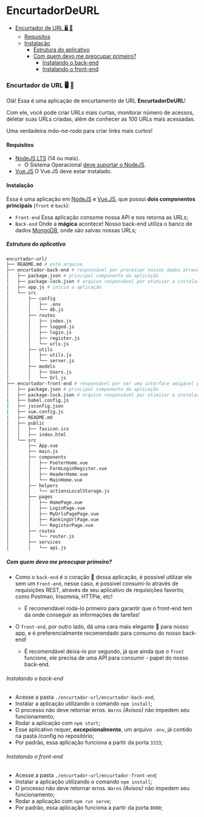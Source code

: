 # EncurtadorDeURL
- [Encurtador de URL 🖥️ 📝](#EncurtadorDeURL-️-)
  - [Requisitos](#requisitos)
  - [Instalação](#instalação)
    - [Estrutura do aplicativo](#estrutura-do-aplicativo)
    - [Com quem devo me preocupar primeiro?](#com-quem-devo-me-preocupar-primeiro)
      - [Instalando o back-end](#instalando-o-back-end)
      - [Instalando o front-end](#instalando-o-front-end)
### Encurtador de URL 🖥️ 📝

Olá! Essa é uma aplicação de encurtamento de URL **EncurtadorDeURL**!

Com ele, você pode criar URLs mais curtas, monitorar número de acessos, deletar suas URLs criadas, além de conhecer as 100 URLs mais acessadas.

Uma verdadeira *mão-na-roda* para criar links mais curtos!

#### Requisitos

- [NodeJS LTS](https://github.com/nodesource/distributions/blob/master/README.md#debinstall) (14 ou mais).
  - O Sistema Operacional [deve suportar o NodeJS](https://github-com.translate.goog/nodejs/build/issues/2168?_x_tr_sl=en&_x_tr_tl=pt&_x_tr_hl=pt-BR&_x_tr_pto=nui).
- [Vue.JS](https://vuejs.org/) O Vue.JS deve estar instalado.

#### Instalação

Essa é uma aplicação em [NodeJS](https://nodejs.org/pt-br/about/) e [Vue.JS](https://vuejs.org/), que possui **dois componentes principais** (`front` e `back`):
- `Front-end` Essa aplicação consome nossa API e nos retorna as URLs;
- `Back-end` Onde a **mágica** acontece! Nosso back-end utiliza o banco de dados [MongoDB](https://www.mongodb.com/cloud/atlas/lp/try2?utm_source=bing&utm_campaign=mdb_bs_americas_brazil_search_core_brand_atlas_desktop&utm_term=mongodb&utm_medium=cpc_paid_search&utm_ad=e&utm_ad_campaign_id=415204511&adgroup=1209463260064162&msclkid=b11ebd3f924517af0d9edf2c5bd45116), onde são salvas nossas URLs;

##### Estrutura do aplicativo

```bash
encurtador-url/
├── README.md # este arquivo
├── encurtador-back-end # responsável por processar nossos dados através de requisições
│   ├── package.json # principal componente da aplicação
│   ├── package-lock.json # arquivo responsável por otimizar a instalação em outros ambientes
|   ├── app.js # inicia a aplicação
│   └── src
│       ├── config
│       │   ├── .env
│       │   └── db.js
│       ├── routes
│       │   ├── index.js
│       │   ├── logged.js
│       │   ├── login.js
│       │   ├── register.js
│       │   └── urls.js
│       ├── utils
│       │   ├── utils.js
│       │   └── server.js
│       ├── models
│       │   ├── Users.js
│       │   └── Url.js
├── encurtador-front-end # responsável por ser uma interface amigável para nosso back-end
│   ├── package.json # principal componente da aplicação
│   ├── package-lock.json # arquivo responsável por otimizar a instalação em outros ambientes
|   ├── babel.config.js
|   ├── jsconfig.json
|   ├── vue.config.js
|   ├── README.md
│   ├── public
│   │   ├── favicon.ico
│   │   ├── index.html
│   └── src
│       ├── App.vue
│       ├── main.js
│       ├── components
│       │   ├── FooterHome.vue
│       │   ├── FormLoginRegister.vue
│       │   ├── HeaderHome.vue
│       │   └── MainHome.vue
│       ├── helpers
│       │   └── actionsLocalStorage.js
│       ├── pages
│       │   ├── HomePage.vue
│       │   ├── LoginPage.vue
│       │   ├── MyUrlsPagePage.vue
│       │   ├── RankingUrlPage.vue
│       │   └── RegisterPage.vue
│       ├── routes
│       │   └── router.js
│       ├── services
│       │   └── api.js

```

##### Com quem devo me preocupar primeiro?

- Como o `back-end` é o coração 💚 dessa aplicação, é possível utilizar ele sem um `Front-end`, nesse caso, é possível consumi-lo através de requisições REST, através de seu aplicativo de requisições favorito, como Postman, Insomnia, HTTPie, etc!
  - É recomendável roda-lo primeiro para garantir que o front-end tem da onde conseguir as informações de tarefas!

- O `front-end`, por outro lado, dá uma cara mais elegante 🌟 para nosso app, e é preferencialmente recomendado para consumo do nosso back-end!
  - É recomendável deixa-lo por segundo, já que ainda que o `front` funcione, ele precisa de uma API para consumir - papel do nosso back-end.

###### Instalando o back-end

- Acesse a pasta `./encurtador-url/encurtador-back-end`;
- Instalar a aplicação utilizando o comando `npm install`;
- O processo não deve retornar erros. `Warns` *(Avisos)* não impedem seu funcionamento;
- Rodar a aplicação com `npm start`;
-  Esse aplicativo requer, **excepcionalmente**, um arquivo `.env`, já contido na pasta /config no repositório;
- Por padrão, essa aplicação funciona a partir da porta `3333`;

###### Instalando o front-end

- Acesse a pasta `./encurtador-url/encurtador-front-end`;
- Instalar a aplicação utilizando o comando `npm install`;
- O processo não deve retornar erros. `Warns` *(Avisos)* não impedem seu funcionamento;
- Rodar a aplicação com `npm run serve`;
- Por padrão, essa aplicação funciona a partir da porta `8080`;
